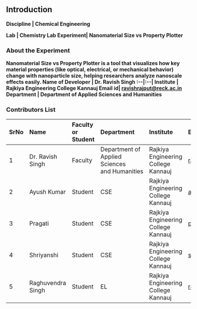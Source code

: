 ## Introduction


<b>Discipline | <b> Chemical Engineering

<b> Lab | <b> Chemistry Lab
<b> Experiment|     <b> Nanomaterial Size vs Property Plotter

### About the Experiment 
Nanomaterial Size vs Property Plotter is a tool that visualizes how key material properties (like optical, electrical, or mechanical behavior) change with nanoparticle size, helping researchers analyze nanoscale effects easily.
<b>Name of Developer | <b> Dr. Ravish Singh 
:--|:--|
<b> Institute | <b>  Rajkiya Engineering College Kannauj
<b> Email id|     <b> ravishrajput@reck.ac.in
<b> Department |  Department of Applied Sciences and Humanities

### Contributors List

SrNo | Name | Faculty or Student | Department| Institute | Email id
:--|:--|:--|:--|:--|:--|
1 | Dr. Ravish Singh | Faculty | Department of Applied Sciences and Humanities | Rajkiya Engineering College Kannauj | ravishrajput@reck.ac.in
2 | Ayush Kumar | Student | CSE | Rajkiya Engineering College Kannauj | ayush95190@gmail.com
3 | Pragati | Student | CSE | Rajkiya Engineering College Kannauj | pragatibaghel99@gmail.com
4 | Shriyanshi | Student | CSE | Rajkiya Engineering College Kannauj | shriyanshi1712@gmail.com
5 | Raghuvendra Singh | Student | EL | Rajkiya Engineering College Kannauj | raghuvendrasingh1238@gmail.com
